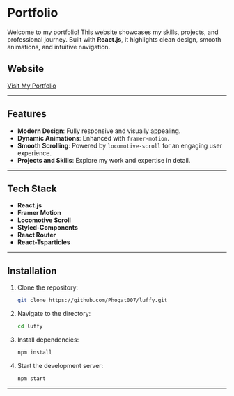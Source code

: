 # Portfolio

Welcome to my portfolio! This website showcases my skills, projects, and professional journey. Built with **React.js**, it highlights clean design, smooth animations, and intuitive navigation.

## Website
[Visit My Portfolio](https://mohit.flux8labs.com)

---

## Features

- **Modern Design**: Fully responsive and visually appealing.
- **Dynamic Animations**: Enhanced with `framer-motion`.
- **Smooth Scrolling**: Powered by `locomotive-scroll` for an engaging user experience.
- **Projects and Skills**: Explore my work and expertise in detail.

---

## Tech Stack

- **React.js**
- **Framer Motion**
- **Locomotive Scroll**
- **Styled-Components**
- **React Router**
- **React-Tsparticles**

---

## Installation

1. Clone the repository:
   ```bash
   git clone https://github.com/Phogat007/luffy.git
   ```
2. Navigate to the directory:
   ```bash
   cd luffy
   ```
3. Install dependencies:
   ```bash
   npm install
   ```
4. Start the development server:
   ```bash
   npm start
   ```

---